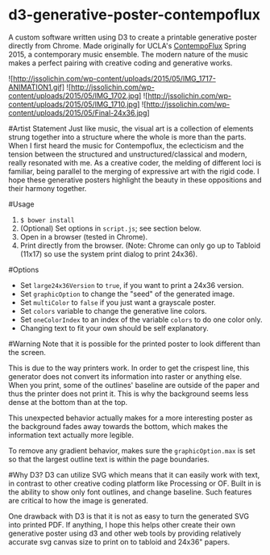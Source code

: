 # d3-generative-poster-contempoflux
A custom software written using D3 to create a printable generative poster directly from Chrome. Made originally for UCLA's [ContempoFlux](http://www.music.ucla.edu/contempo-flux-contemporary-music-ensemble) Spring 2015, a contemporary music ensemble. The modern nature of the music makes a perfect pairing with creative coding and generative works. 

![http://jssolichin.com/wp-content/uploads/2015/05/IMG_1717-ANIMATION1.gif]
![http://jssolichin.com/wp-content/uploads/2015/05/IMG_1702.jpg]
![http://jssolichin.com/wp-content/uploads/2015/05/IMG_1710.jpg]
![http://jssolichin.com/wp-content/uploads/2015/05/Final-24x36.jpg]

#Artist Statement
Just like music, the visual art is a collection of elements strung together into a structure where the whole is more than the parts. When I first heard the music for Contempoflux, the eclecticism and the tension between the structured and unstructured/classical and modern, really resonated with me. As a creative coder, the melding of different loci is familiar, being parallel to the merging of expressive art with the rigid code.  I hope these generative posters highlight the beauty in these oppositions and their harmony together. 

#Usage
1. `$ bower install`
2. (Optional) Set options in `script.js`; see section below.
2. Open in a browser (tested in Chrome).
3. Print directly from the browser. (Note: Chrome can only go up to Tabloid (11x17) so use the system print dialog to print 24x36).

#Options
* Set `large24x36Version` to `true`, if you want to print a 24x36 version. 
* Set `graphicOption` to change the "seed" of the generated image. 
* Set `multiColor` to `false` if you just want a grayscale poster. 
* Set `colors` variable to change the generative line colors.
* Set `oneColorIndex` to an index of the variable `colors` to do one color only. 
* Changing text to fit your own should be self explanatory. 

#Warning
Note that it is possible for the printed poster to look different than the screen. 

This is due to the way printers work. In order to get the crispest line, this generator does not convert its information into raster or anything else. When you print, some of the outlines' baseline are outside of the paper and thus the printer does not print it. This is why the background seems less dense at the bottom than at the top.

This unexpected behavior actually makes for a more interesting poster as the background fades away towards the bottom, which makes the information text actually more legible. 

To remove any gradient behavior, makes sure the `graphicOption.max` is set so that the largest outline text is within the page boundaries.

#Why D3?
D3 can utilize SVG which means that it can easily work with text, in contrast to other creative coding platform like Processing or OF. Built in is the ability to show only font outlines, and change baseline. Such features are critical to how the image is generated. 

One drawback with D3 is that it is not as easy to turn the generated SVG into printed PDF. If anything, I hope this helps other create their own generative poster using d3 and other web tools by providing relatively accurate svg canvas size to print on to tabloid and 24x36" papers. 